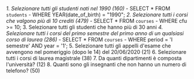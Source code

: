 *1. Selezionare tutti gli studenti nati nel 1990 (160)*
    - SELECT * FROM `students`
    - WHERE YEAR(date_of_birth) = "1990";
*2. Selezionare tutti i corsi che valgono più di 10 crediti (479)*
    - SELECT * FROM `courses`
    - WHERE cfu >= 10;
3. Selezionare tutti gli studenti che hanno più di 30 anni
*4. Selezionare tutti i corsi del primo semestre del primo anno di un qualsiasi corso di laurea (286)*
    - SELECT * FROM `courses`
    - WHERE period = 'I semestre' AND year = '1';
5. Selezionare tutti gli appelli d'esame che avvengono nel pomeriggio (dopo le 14) del
20/06/2020 (21)
6. Selezionare tutti i corsi di laurea magistrale (38)
7. Da quanti dipartimenti è composta l'università? (12)
8. Quanti sono gli insegnanti che non hanno un numero di telefono? (50)